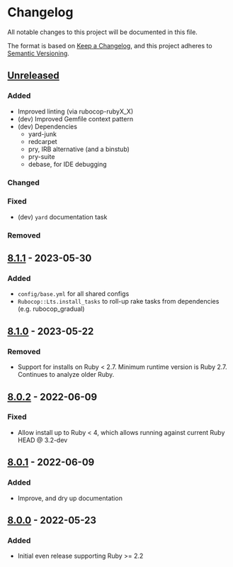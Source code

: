 # Changelog
All notable changes to this project will be documented in this file.

The format is based on [Keep a Changelog](https://keepachangelog.com/en/1.0.0/),
and this project adheres to [Semantic Versioning](https://semver.org/spec/v2.0.0.html).

## [Unreleased]
### Added
- Improved linting (via rubocop-rubyX_X)
- (dev) Improved Gemfile context pattern
- (dev) Dependencies
  - yard-junk
  - redcarpet
  - pry, IRB alternative (and a binstub)
  - pry-suite
  - debase, for IDE debugging
### Changed
### Fixed
- (dev) `yard` documentation task
### Removed

## [8.1.1] - 2023-05-30
### Added
- `config/base.yml` for all shared configs
- `Rubocop::Lts.install_tasks` to roll-up rake tasks from dependencies (e.g. rubocop_gradual)

## [8.1.0] - 2023-05-22
### Removed
- Support for installs on Ruby < 2.7. Minimum runtime version is Ruby 2.7.  Continues to analyze older Ruby.

## [8.0.2] - 2022-06-09
### Fixed
- Allow install up to Ruby < 4, which allows running against current Ruby HEAD @ 3.2-dev

## [8.0.1] - 2022-06-09
### Added
- Improve, and dry up documentation

## [8.0.0] - 2022-05-23
### Added
- Initial even release supporting Ruby >= 2.2

[Unreleased]: https://github.com/rubocop-lts/rubocop-lts/compare/v8.1.1...HEAD
[8.1.1]: https://github.com/rubocop-lts/rubocop-lts/compare/v8.1.0...v8.1.1
[8.1.0]: https://github.com/rubocop-lts/rubocop-lts/compare/v8.0.2...v8.1.0
[8.0.2]: https://github.com/rubocop-lts/rubocop-lts/compare/v8.0.1...v8.0.2
[8.0.1]: https://github.com/rubocop-lts/rubocop-lts/compare/v8.0.0...v8.0.1
[8.0.0]: https://gitlab.com/rubocop-lts/rubocop-lts/-/tags/v8.0.0
